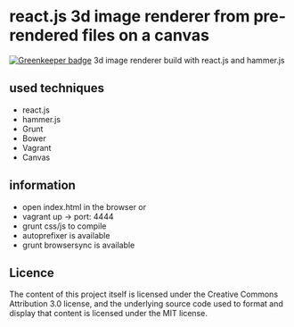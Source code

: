 # react.js 3d image renderer from pre-rendered files on a canvas

[![Greenkeeper badge](https://badges.greenkeeper.io/MDSLKTR/render-3d-image-set-canvas.svg)](https://greenkeeper.io/)
3d image renderer build with react.js and hammer.js

## used techniques
- react.js
- hammer.js
- Grunt
- Bower
- Vagrant
- Canvas


## information
- open index.html in the browser or
- vagrant up -> port: 4444
- grunt css/js to compile
- autoprefixer is available
- grunt browsersync is available

## Licence
The content of this project itself is licensed under the Creative Commons Attribution 3.0 license, and the underlying
source code used to format and display that content is licensed under the MIT license.
